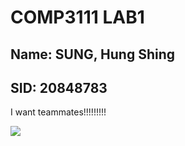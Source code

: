 # COMP3111 LAB1
## Name: SUNG, Hung Shing
## SID: 20848783

I want teammates!!!!!!!!!

![](https://ppt.cc/f80i7x)